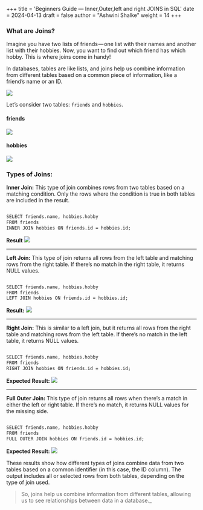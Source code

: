 +++
title = 'Beginners Guide — Inner,Outer,left and right JOINS in SQL'
date = 2024-04-13
draft = false
author = "Ashwini Shalke"
weight = 14
+++



### What are Joins?

Imagine you have two lists of friends — one list with their names and another list with their hobbies. Now, you want to find out which friend has which hobby. This is where joins come in handy!

In databases, tables are like lists, and joins help us combine information from different tables based on a common piece of information, like a friend’s name or an ID.

![](https://cdn-images-1.medium.com/max/1600/1*idKF1paMcs8YuAJKlNMjLA.jpeg)

Let’s consider two tables: `friends` and `hobbies`.
#### friends
![](https://cdn-images-1.medium.com/max/2400/1*gihTTDef5i_xD2wj3jhb7w.png)

#### hobbies
![](https://cdn-images-1.medium.com/max/2400/1*oMbzlAs10el6uX6mKA5_yA.png)



### Types of Joins:

**Inner Join:** This type of join combines rows from two tables based on a matching condition. Only the rows where the condition is true in both tables are included in the result.

```html

SELECT friends.name, hobbies.hobby
FROM friends
INNER JOIN hobbies ON friends.id = hobbies.id;

```

**Result**
![](https://cdn-images-1.medium.com/max/1600/1*vAXbUGmYrirxJeaG-YGLhw.png)

---

**Left Join:** This type of join returns all rows from the left table and matching rows from the right table. If there’s no match in the right table, it returns NULL values.

```html

SELECT friends.name, hobbies.hobby
FROM friends
LEFT JOIN hobbies ON friends.id = hobbies.id;

```

**Result:**
![](https://cdn-images-1.medium.com/max/1600/1*cFpZYYIu7CNC9zCSbWgfHA.png)


---
**Right Join:** This is similar to a left join, but it returns all rows from the right table and matching rows from the left table. If there’s no match in the left table, it returns NULL values.

```html

SELECT friends.name, hobbies.hobby
FROM friends
RIGHT JOIN hobbies ON friends.id = hobbies.id;

```


**Expected Result:**
![](https://cdn-images-1.medium.com/max/1600/1*K4Pz3wUGGZ1FKiMiAYIz4w.png)


---
**Full Outer Join:** This type of join returns all rows when there’s a match in either the left or right table. If there’s no match, it returns NULL values for the missing side.

```html

SELECT friends.name, hobbies.hobby
FROM friends
FULL OUTER JOIN hobbies ON friends.id = hobbies.id;

```

**Expected Result:**
![](https://cdn-images-1.medium.com/max/1600/1*cmHJAfPtaUXh86c1Wiq0ng.png)

These results show how different types of joins combine data from two tables based on a common identifier (in this case, the ID column). The output includes all or selected rows from both tables, depending on the type of join used.

> So, joins help us combine information from different tables, allowing us to see relationships between data in a database._